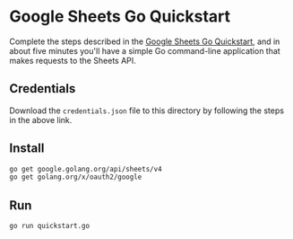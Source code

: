 # Google Sheets Go Quickstart

Complete the steps described in the [Google Sheets Go Quickstart](https://developers.google.com/sheets/api/quickstart/go), and in about five minutes you'll have a simple Go command-line application that makes requests to the Sheets API.

## Credentials

Download the `credentials.json` file to this directory by following the steps in the above link.

## Install

```bash
go get google.golang.org/api/sheets/v4
go get golang.org/x/oauth2/google
```

## Run

`go run quickstart.go`
